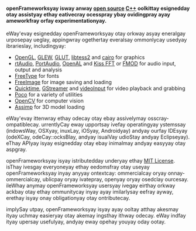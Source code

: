 #### openFrameworksyay isway anway <a href="license.html">open source</a> <a href="https://en.wikipedia.org/wiki/C%2B%2B">C++</a> oolkittay esignedday otay assistyay ethay eativecray ocesspray ybay ovidingpray ayay ameworkfray orfay experimentationyay.

eWay'evay esignedday openFrameworksyay otay orkway asyay eneralgay urposepay ueglay, appingwray ogethertay everalsay ommonlycay usedyay ibrarieslay, includingyay:

* [OpenGL](http://www.opengl.org/), [GLEW](http://glew.sourceforge.net/), [GLUT](http://www.opengl.org/resources/libraries/glut/), [libtess2](https://code.google.com/p/libtess2/) and [cairo](http://cairographics.org/) for graphics
* [rtAudio](http://www.music.mcgill.ca/~gary/rtaudio/), [PortAudio](http://www.portaudio.com/), [OpenAL](http://http://connect.creativelabs.com/openal) and [Kiss FFT](http://kissfft.sourceforge.net/) or [FMOD](http://www.fmod.org/) for audio input, output and analysis
* [FreeType](http://freetype.sourceforge.net/index2.html) for fonts
* [FreeImage](http://freeimage.sourceforge.net/) for image saving and loading
* [Quicktime](http://developer.apple.com/quicktime/), [GStreamer](http://gstreamer.freedesktop.org/) and [videoInput](https://github.com/ofTheo/videoInput) for video playback and grabbing
* [Poco](http://pocoproject.org/) for a variety of utilities
* [OpenCV](http://opencv.org/) for computer vision
* [Assimp](http://assimp.sourceforge.net/) for 3D model loading

eWay'evay ittenwray ethay odecay otay ebay assivelymay osscray-ompatiblecay. urrentlyCay eway upportsay ivefay operatingyay ystemssay (indowsWay, OSXyay, inuxLay, iOSyay, Androidyay) andyay ourfay IDEsyay (odeXCay, odeCay::ocksBlay, andyay isualVay udioStay andyay Eclipseyay). eThay APIyay isyay esignedday otay ebay inimalmay andyay easyyay otay aspgray.

openFrameworksyay isyay istributedday underyay ethay [MIT License](license.html). isThay ivesgay everyoneyay ethay eedomsfray otay useyay openFrameworksyay inyay anyyay ontextcay: ommercialcay oryay onnay-ommercialcay, ublicpay oryay ivatepray, openyay oryay osedclay ourcesay. ileWhay anymay openFrameworksyay usersyay ivegay eirthay orkway ackbay otay ethay ommunitycay inyay ayay imilarlysay eefray ayway, erethay isyay onay obligationyay otay ontributecay. 

implySay utpay, openFrameworksyay isyay ayay ooltay atthay akesmay ityay uchmay easieryay otay akemay ingsthay ithway odecay. eWay indfay ityay upersay usefulyay, andyay eway opehay youyay oday ootay.